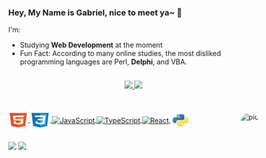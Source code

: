 ### Hey, My Name is Gabriel, nice to meet ya~ 👋
I'm: 
-  Studying **Web Development** at the moment 
-  Fun Fact: According to many online studies, the most disliked programming languages are Perl, **Delphi**, and VBA.

 ##

<div align="center">
  <a href="https://github.com/GabrielSilva2y3d">
  <img height="180em" src="https://github-readme-stats.vercel.app/api?username=GabrielSilva2y3d&show_icons=true&theme=great-gatsby&include_all_commits=true&count_private=true"/>
  <img height="180em" src="https://github-readme-stats.vercel.app/api/top-langs/?username=GabrielSilva2y3d&layout=compact&langs_count=7&theme=great-gatsby"/>
</div>
  
  ##
  
  <div style="display: inline_block"><br>
    <img align="right"  alt="pic" height="160" style="border-radius:50px;"src="https://share-cdn.picrew.me/shareImg/org/202109/338224_PgQb769V.png">
    <img align="center" alt="HTML" height="30" width="40" src="https://raw.githubusercontent.com/devicons/devicon/master/icons/html5/html5-original.svg">
    <img align="center" alt="CSS" height="30" width="40" src="https://raw.githubusercontent.com/devicons/devicon/master/icons/css3/css3-original.svg">
    <img align="center" alt="JavaScript" height="30" width="40" src="https://cdn.jsdelivr.net/gh/devicons/devicon/icons/javascript/javascript-original.svg">
    <img align="center" alt="TypeScript" height="30" width="40" src="https://cdn.jsdelivr.net/gh/devicons/devicon/icons/typescript/typescript-original.svg">
    <img align="center" alt="React" height="30" width="40" src="https://cdn.jsdelivr.net/gh/devicons/devicon/icons/react/react-original.svg">
    <img align="center" alt="Python" height="30" width="40" src="https://raw.githubusercontent.com/devicons/devicon/master/icons/python/python-original.svg">
    <link rel="stylesheet" href="https://cdn.jsdelivr.net/gh/devicons/devicon@v2.14.0/devicon.min.css">
  </div>
  
   ##
  
  <div> 
  <a href = "mailto:gabriel.silva2f3d@gmail.com"><img src="https://img.shields.io/badge/-Gmail-%23333?style=for-the-badge&logo=gmail&logoColor=white" target="_blank"></a>
  <a href="https://www.linkedin.com/in/gabriel-silva-7187131a4" target="_blank"><img src="https://img.shields.io/badge/-LinkedIn-%230077B5?style=for-the-badge&logo=linkedin&logoColor=white" target="_blank"></a> 
  </div>
 
 
